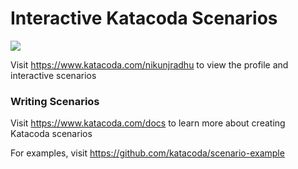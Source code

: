 # Interactive Katacoda Scenarios

[![](http://shields.katacoda.com/katacoda/nikunjradhu/count.svg)](https://www.katacoda.com/nikunjradhu "Get your profile on Katacoda.com")

Visit https://www.katacoda.com/nikunjradhu to view the profile and interactive scenarios

### Writing Scenarios
Visit https://www.katacoda.com/docs to learn more about creating Katacoda scenarios

For examples, visit https://github.com/katacoda/scenario-example
